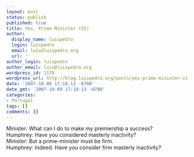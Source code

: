 ```yaml
---
layout: post
status: publish
published: true
title: Yes, Prime Minister (VI)
author:
  display_name: luispedro
  login: luispedro
  email: luis@luispedro.org
  url: ''
author_login: luispedro
author_email: luis@luispedro.org
wordpress_id: 1170
wordpress_url: http://blog.luispedro.org/posts/yes-prime-minister-vi
date: '2007-10-09 17:18:13 -0700'
date_gmt: '2007-10-09 17:18:13 -0700'
categories:
- Portugal
tags: []
comments: []
---
```

<p>Minister: What can I do to make my premiership a success?<br />
Humphrey: Have you considered masterly inactivity?<br />
Minister: But a prime-minister must be firm.<br />
Humphrey: Indeed. Have you consider firm masterly inactivity?</p>
